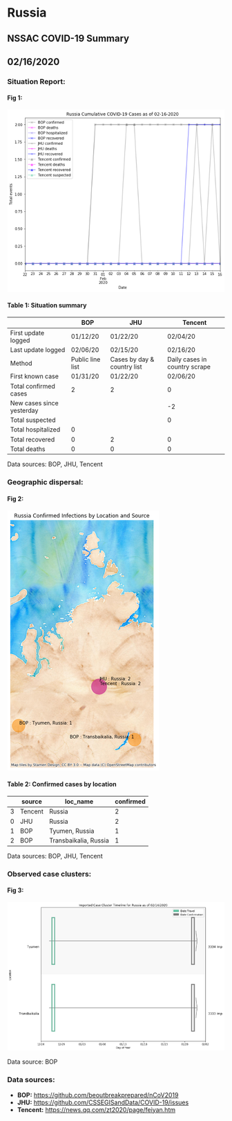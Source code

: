# Russia
## NSSAC COVID-19 Summary
## 02/16/2020



### Situation Report:
#### Fig 1:
![Russia cases](../merged_histories/Russia_merged_histories.png)

#### Table 1: Situation summary


|                           | BOP              | JHU                         | Tencent                       |
|---------------------------|------------------|-----------------------------|-------------------------------|
| First update logged       | 01/12/20         | 01/22/20                    | 02/04/20                      |
| Last update logged        | 02/06/20         | 02/15/20                    | 02/16/20                      |
| Method                    | Public line list | Cases by day & country list | Daily cases in country scrape |
| First known case          | 01/31/20         | 01/22/20                    | 02/06/20                      |
| Total confirmed cases     | 2                | 2                           | 0                             |
| New cases since yesterday |                  |                             | -2                            |
| Total suspected           |                  |                             | 0                             |
| Total hospitalized        | 0                |                             |                               |
| Total recovered           | 0                | 2                           | 0                             |
| Total deaths              | 0                | 0                           | 0                             |

Data sources: BOP, JHU, Tencent


### Geographic dispersal:
#### Fig 2:
![Russia mapped](../case_locs/Russia_case_locs.png)

#### Table 2: Confirmed cases by location


|    | source   | loc_name              |   confirmed |
|----|----------|-----------------------|-------------|
|  3 | Tencent  | Russia                |           2 |
|  0 | JHU      | Russia                |           2 |
|  1 | BOP      | Tyumen, Russia        |           1 |
|  2 | BOP      | Transbaikalia, Russia |           1 |

Data sources: BOP, JHU, Tencent


### Observed case clusters:
#### Fig 3:
![Russia cases](../cluster_analysis/Russia_imported_cases.png)



Data source: BOP


### Data sources:
* **BOP:** https://github.com/beoutbreakprepared/nCoV2019
* **JHU:** https://github.com/CSSEGISandData/COVID-19/issues
* **Tencent:** https://news.qq.com/zt2020/page/feiyan.htm